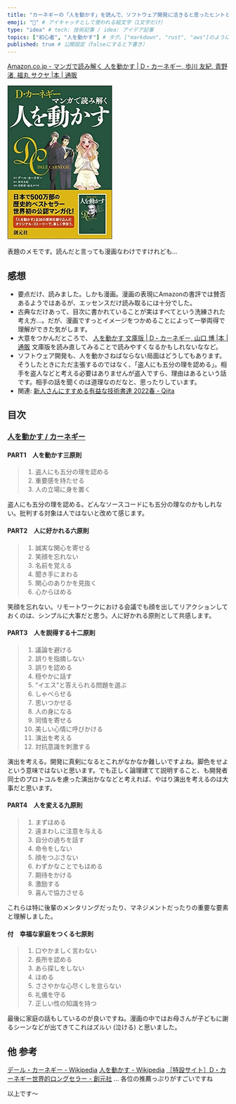 ```yaml
---
title: "カーネギーの「人を動かす」を読んで、ソフトウェア開発に活きると思ったヒントとなる目次" # 記事のタイトル
emoji: "👨‍" # アイキャッチとして使われる絵文字（1文字だけ）
type: "idea" # tech: 技術記事 / idea: アイデア記事
topics: ["初心者", "人を動かす"] # タグ。["markdown", "rust", "aws"]のように指定する
published: true # 公開設定（falseにすると下書き）
---
```


[Amazon.co.jp - マンガで読み解く 人を動かす | D・カーネギー, 歩川 友紀, 青野 渚, 福丸 サクヤ |本 | 通販](https://www.amazon.co.jp/dp/4422101153)

![](/images/51Ug2z0+kEL._SX339_BO1,204,203,200_.jpg)

表題のメモです。読んだと言っても漫画なわけですけれども...

## 感想

- 要点だけ、読みました。しかも漫画。漫画の表現にAmazonの書評では賛否あるようではあるが、エッセンスだけ読み取るには十分でした。
- 古典なだけあって、目次に書かれていることが実はすべてという洗練された考え方...。だが、漫画ですっとイメージをつかめることによって一挙両得で理解ができた気がします。
- 大意をつかんだところで、 [人を動かす 文庫版 | D・カーネギー, 山口 博 |本 | 通販](https://www.amazon.co.jp/dp/442210098X) 文庫版を読み直してみることで読みやすくなるかもしれないななど。
- ソフトウェア開発も、人を動かさねばならない局面はどうしてもあります。そうしたときにただ主張するのではなく、「盗人にも五分の理を認める」。相手を盗人などと考える必要はありませんが盗人ですら、理由はあるという話です。相手の話を聞くのは道理なのだなと、思ったりしています。
- 関連: [新人さんにすすめる有益な技術書達 2022春 - Qiita](https://qiita.com/e99h2121/items/1b243efb1499527f0701)

## 目次

### [人を動かす / カーネギー](https://www.kinokuniya.co.jp/f/dsg-01-9784422100517)

#### PART1　人を動かす三原則
> 1. 盗人にも五分の理を認める
> 2. 重要感を持たせる
> 3. 人の立場に身を置く

盗人にも五分の理を認める。どんなソースコードにも五分の理なのかもしれない。批判する対象は人ではないと改めて感じます。

#### PART2　人に好かれる六原則
> 1. 誠実な関心を寄せる
> 2. 笑顔を忘れない
> 3. 名前を覚える
> 4. 聞き手にまわる
> 5. 関心のありかを見抜く
> 6. 心からほめる

笑顔を忘れない。リモートワークにおける会議でも顔を出してリアクションしておくのは、シンプルに大事だと思う。人に好かれる原則として共感します。

#### PART3　人を説得する十二原則
> 1. 議論を避ける
> 2. 誤りを指摘しない
> 3. 誤りを認める
> 4. 穏やかに話す
> 5. “イエス”と答えられる問題を選ぶ
> 6. しゃべらせる
> 7. 思いつかせる
> 8. 人の身になる
> 9. 同情を寄せる
> 10. 美しい心情に呼びかける
> 11. 演出を考える
> 12. 対抗意識を刺激する

演出を考える。開発に真剣になるとこれがなかなか難しいですよね。脚色をせよという意味ではないと思います。でも正しく論理建てて説明すること、も開発者同士のプロトコルを慮った演出かななどと考えれば、やはり演出を考えるのは大事だと思います。

#### PART4　人を変える九原則

> 1. まずほめる
> 2. 遠まわしに注意を与える
> 3. 自分の過ちを話す
> 4. 命令をしない
> 5. 顔をつぶさない
> 6. わずかなことでもほめる
> 7. 期待をかける
> 8. 激励する
> 9. 喜んで協力させる

これらは特に後輩のメンタリングだったり、マネジメントだったりの重要な要素と理解しました。


#### 付　幸福な家庭をつくる七原則
> 1. 口やかましく言わない
> 2. 長所を認める
> 3. あら探しをしない
> 4. ほめる
> 5. ささやかな心尽くしを怠らない
> 6. 礼儀を守る
> 7. 正しい性の知識を持つ

最後に家庭の話もしているのが良いですね。漫画の中ではお母さんが子どもに謝るシーンなどが出てきてこれはズルい (泣ける) と思いました。

## 他 参考

[デール・カーネギー - Wikipedia](https://ja.wikipedia.org/wiki/%E3%83%87%E3%83%BC%E3%83%AB%E3%83%BB%E3%82%AB%E3%83%BC%E3%83%8D%E3%82%AE%E3%83%BC)
[人を動かす - Wikipedia](https://ja.wikipedia.org/wiki/%E4%BA%BA%E3%82%92%E5%8B%95%E3%81%8B%E3%81%99)
[［特設サイト］D・カーネギー世界的ロングセラー - 創元社](https://www.sogensha.co.jp/special/carnegie/) ... 各位の推薦っぷりがすごいですね

以上です～
